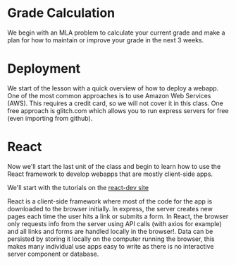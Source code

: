 # Grade Calculation
We begin with an MLA problem to calculate your current grade
and make a plan for how to maintain or improve your grade in the next 3 weeks.


# Deployment
We start of the lesson with a quick overview of how to deploy a webapp.
One of the most common approaches is to use Amazon Web Services (AWS).  This requires a credit card,
so we will not cover it in this class. One free approach is glitch.com which allows you to run express servers
for free (even importing from github).


# React
Now we'll start the last unit of the class and begin to learn how to use the React framework to develop webapps
that are mostly client-side apps.

We'll start with the tutorials on the [react-dev site](https://react.dev/blog/2023/03/16/introducing-react-dev)

React is a client-side framework where most of the code for the app is downloaded to the browser initially. 
In express, the server creates new pages each time the user hits a link or submits a form.
In React, the browser only requests info from the server using API calls (with axios for example) and all links
and forms are handled locally in the browser!.  Data can be persisted by storing it locally on the computer running
the browser, this makes many individual use apps easy to write as there is no interactive server component or database.




